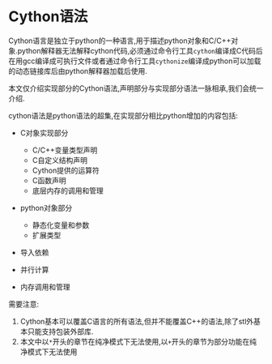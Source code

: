 # Cython语法

Cython语言是独立于python的一种语言,用于描述python对象和C/C++对象.python解释器无法解释cython代码,必须通过命令行工具`cython`编译成C代码后在用gcc编译成可执行文件或者通过命令行工具`cythonize`编译成python可以加载的动态链接库后由python解释器加载后使用.

本文仅介绍实现部分的Cython语法,声明部分与实现部分语法一脉相承,我们会统一介绍.

cython语法是python语法的超集,在实现部分相比python增加的内容包括:

+ C对象实现部分
    + C/C++变量类型声明
    + C自定义结构声明
    + Cython提供的运算符
    + C函数声明
    + 底层内存的调用和管理
    
+ python对象部分
    + 静态化变量和参数
    + 扩展类型

+ 导入依赖
+ 并行计算
+ 内存调用和管理

需要注意:

1. Cython基本可以覆盖C语言的所有语法,但并不能覆盖C++的语法,除了stl外基本只能支持包装外部库.
2. 本文中以`*`开头的章节在纯净模式下无法使用,以`+`开头的章节为部分功能在纯净模式下无法使用


```python

```
